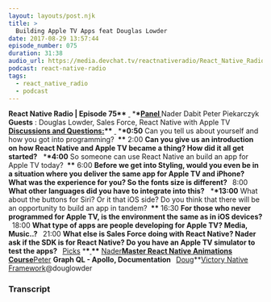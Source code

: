 ```yaml
---
layout: layouts/post.njk
title: >
  Building Apple TV Apps feat Douglas Lowder
date: 2017-08-29 13:57:44
episode_number: 075
duration: 31:38
audio_url: https://media.devchat.tv/reactnativeradio/React_Native_Radio_Episode_75.mp3
podcast: react-native-radio
tags:
  - react_native_radio
  - podcast
---
```


**React Native Radio | Episode 75\*\*** <u> </u> \***\*<u>Panel </u>** Nader Dabit Peter&nbsp;Piekarczyk **Guests** : Douglas Lowder, Sales Force, React Native with Apple TV **<u>Discussions and Questions:</u>\*\*** <u> </u> \***\*0:50** Can you tell us about yourself and how you got into programming? **&nbsp;\*\*** 2:00 **Can you give us an introduction on how React Native and Apple TV became a thing? How did it all get started?** &nbsp; \***\*4:00** So someone can use React Native an build an app for Apple TV today? **&nbsp;\*\*** 6:00 **Before we get into Styling, would you even be in a situation where you deliver the same app for Apple TV and iPhone? What was the experience for you? So the fonts size is different? &nbsp;** 8:00 **What other languages did you have to integrate into this?** &nbsp; \***\*13:00** What about the buttons for Siri? Or it that iOS side? Do you think that there will be an opportunity to build an app in tandem? **&nbsp;\*\*** 16:30 **For those who never programmed for Apple TV, is the environment the same as in iOS devices? &nbsp;** 18:00 **What type of apps are people developing for Apple TV? Media, Music..? &nbsp;** 21:00 **What else is Sales Force doing with React Native? Nader ask if the SDK is for React Native? Do you have an Apple TV simulator to test the apps? &nbsp;** <u>Picks</u> \***\*<u> </u>\*\*** <u>Nader</u>**[Master React Native Animations Course](https://reactnativeanimations.com/)**<u>Peter</u> **Graph QL - Apollo, Documentation &nbsp;** <u>Doug</u>\*\*[Victory Native Framework](https://formidable.com/open-source/victory/)@douglowder

### Transcript
